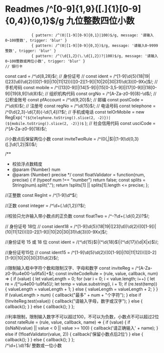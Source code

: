 # Readmes /^[0-9]{1,9}([.]{1}[0-9]{0,4}){0,1}$/g 九位整数四位小数
				{ pattern: /^(0|[1-9][0-9]{0,1}|100)$/g, message: '请输入0~100整数', trigger: 'blur' }        
				{ pattern: /^(0|[1-9][0-9]{0,3})$/g, message: '请输入0~9999整数', trigger: 'blur' }        
				{ pattern: /^(\d{1,2}(\.\d{1,2})?|100)$/g, message: '请输入0~100整数或两位小数', trigger: 'blur' }                                       // 银行卡
const card = /^\d{8,28}$/;
// 身份证号
// const ident = /^[1-9]\d{5}(18|19|([23]\d))\d{2}((0[1-9])|(10|11|12))(([0-2][1-9])|10|20|30|31)\d{3}[0-9Xx]$/;
// 手机号码
const mobile = /^((13[0-9])|(14[5-9])|(15[0-3,5-9])|(17[0-9])|(18[0-9])|19[8,9])\d{8}$/;
// 组织机构代码
const orgNo = /^[A-Za-z0-9]{8}-\d$/;
// 公积金账号
const pfAccount = /^\d{9,20}$/;
// 邮编
const postCode = /^\d{6}$/;
// 注册号
const regNo = /^\d{15}$/;
// 电话号码
const telephone = /^0\d{2,3}-\d{7,8}(-\d{1,4})?$/;
// 手机或电话
const telOrMobile = new RegExp(
  `^(${telephone.toString().slice(2, -2)})|(${mobile.toString().slice(2, -2)})$`
);
// 社会信用代码
const usciCode = /^[A-Za-z0-9]{18}$/;

//小数点后保留两位小数
const inviteTwoRule = /^(0([.]([1-9]\d?|0[1-9])|$)|[1-9]\d{0,3}([.]\d{1,2}|$))$/;

/**
 * 校验浮点数精度
 * @param {Number} num
 * @param {Number} precise
 */
const floatValidator = function(num, precise) {
  if (typeof num !== "number") return false;
  const splits = String(num).split(".");
  return !splits[1] || splits[1].length <= precise;
};

//正整数
const RegInt = /^[1-9]\d*$/;

//正数
const integer = /^\d+(\.\d{1,2})?$/;

//校验只允许输入带小数点的正负数
const floatTwo = /^-?\d+(\.\d{0,2})?$/;

// 身份证号 18位
// const ident18 = /^[1-9]\d{5}(18|19|([23]\d))\d{2}((0[1-9])|(10|11|12))(([0-2][1-9])|10|20|30|31)\d{3}[0-9Xx]$/;

//身份证号 15 或 18 位
const ident = /(^\d{15}$)|(^\d{18}$)|(^\d{17}(\d|X|x)$)/;

//身份证号15位
// const ident15 = /^[1-9]\d{5}\d{2}((0[1-9])|(10|11|12))(([0-2][1-9])|10|20|30|31)\d{2}$/;

//限制输入框中字符个数和限制汉字、字母和数字
const inviteReg = /^[A-Za-z0-9\u4e00-\u9fa5]+$/;
const inviteCodeRule = (rule, value, callback, num) => {
  if (value) {
    let valueLength = 0;
    for (var i = 0; i < value.length; i++) {
      let re = /[^\u4e00-\u9fa5]/;
      let temp = value.substring(i, i + 1);
      if (re.test(temp)) {
        valueLength = valueLength + 1;
      } else {
        valueLength = valueLength + 2;
      }
    }
    if (valueLength > num) {
      callback("最多" + num + "个字符");
    } else if (!inviteReg.test(value)) {
      callback("请输入字母，数字或汉字");
    } else {
      callback();
    }
  } else {
    callback();
  }
};

//利率限制，限制输入数字不可以超过100，不可以为负数，小数点不可以超过2位
const rateRule = (rule, value, callback, name) => {
  if (value) {
    if (isNaN(value) || value < 0 || value >= 100) {
      callback('请正确输入' + name);
    } else if (!floatValidator(value, 2)) {
      callback('保留小数点后2位')
    } else {
      callback();
    }
  } else {
    callback();
  }
};             
/^\d+(\.\d)?$/ 整数或一位小数
